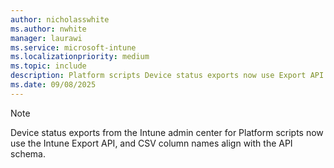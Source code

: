 ```yaml
---
author: nicholasswhite
ms.author: nwhite
manager: laurawi
ms.service: microsoft-intune
ms.localizationpriority: medium
ms.topic: include
description: Platform scripts Device status exports now use Export API
ms.date: 09/08/2025
---
```

<!--This file is shared by powershell-scripts.md, remediations.md, reports-export-graph-available-reports.md to explain Export API usage.-->

> [!NOTE]
> Device status exports from the Intune admin center for Platform scripts now use the Intune Export API, and CSV column names align with the API schema.